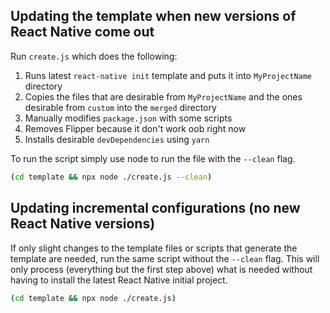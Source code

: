 ## Updating the template when new versions of React Native come out

Run `create.js` which does the following:

1. Runs latest `react-native init` template and puts it into `MyProjectName` directory
2. Copies the files that are desirable from `MyProjectName` and the ones desirable from `custom` into the `merged` directory
3. Manually modifies `package.json` with some scripts
4. Removes Flipper because it don't work oob right now
5. Installs desirable `devDependencies` using `yarn`

To run the script simply use node to run the file with the `--clean` flag.

```sh
(cd template && npx node ./create.js --clean)
```

## Updating incremental configurations (no new React Native versions)

If only slight changes to the template files or scripts that generate the template are
needed, run the same script without the `--clean` flag. This will only process 
(everything but the first step above) what is needed without having to install the latest
React Native initial project.

```sh
(cd template && npx node ./create.js)
```